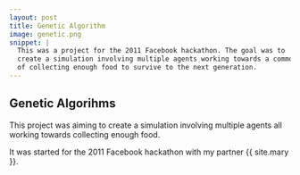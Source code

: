 ```yaml
---
layout: post
title: Genetic Algorithm
image: genetic.png
snippet: |
  This was a project for the 2011 Facebook hackathon. The goal was to
  create a simulation involving multiple agents working towards a common goal
  of collecting enough food to survive to the next generation. 
---
```


## Genetic Algorihms

This project was aiming to create a simulation involving multiple agents all
working towards collecting enough food. 

It was started for the 2011 Facebook hackathon with my partner {{ site.mary }}.
